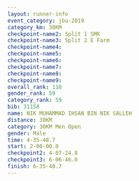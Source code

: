 ```yaml
---
layout: runner-info 
event_category: jbu-2019 
category_km: 30KM 
checkpoint-name2: Split 1 SMK 
checkpoint-name3: Split 2 E Farm 
checkpoint-name4: 
checkpoint-name5: 
checkpoint-name6: 
checkpoint-name7: 
checkpoint-name8: 
checkpoint-name9: 
overall_rank: 110
gender_rank: 59
category_rank: 59
bib: 31158
name: NIK MUHAMMAD IHSAN BIN NIK SALLEH
distance: 30KM
category: 30KM Men Open
gender: Male
time: 4-35-48.7
start: 2-00-00.0
checkpoint2: 4-07-24.8
checkpoint3: 6-06-46.0
finish: 6-35-48.7
---
```

